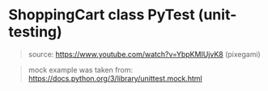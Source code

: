 # ShoppingCart class PyTest (unit-testing)

> source: https://www.youtube.com/watch?v=YbpKMIUjvK8   (pixegami)

> mock example was taken from: https://docs.python.org/3/library/unittest.mock.html
